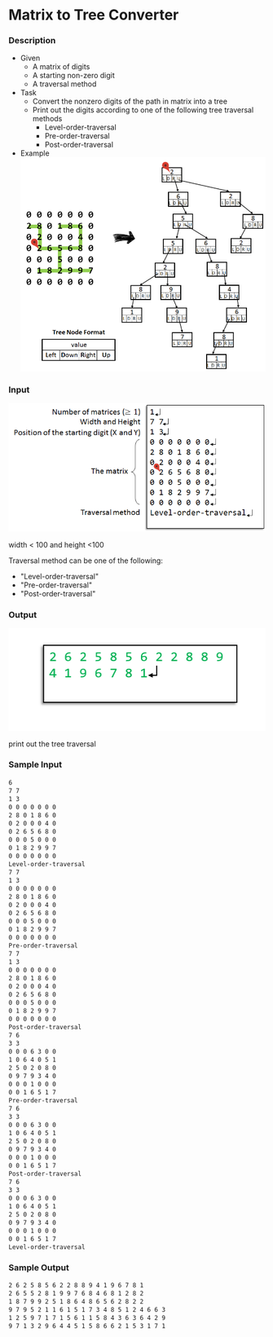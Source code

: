 # Matrix to Tree Converter
### Description
- Given
  - A matrix of digits
  - A starting non-zero digit
  - A traversal method
- Task
  - Convert the nonzero digits of the path in matrix into a tree
  - Print out the digits according to one of the following tree traversal methods
    - Level-order-traversal
    - Pre-order-traversal
    - Post-order-traversal
- Example
![convert_example](./images/image.png)
### Input
![input](./images/input.png)

width < 100 and height <100 

Traversal method can be one of the following:

* "Level-order-traversal"
* "Pre-order-traversal"
* "Post-order-traversal"
### Output
![output](./images/output.png)

print out the tree traversal
### Sample Input
```
6
7 7
1 3
0 0 0 0 0 0 0
2 8 0 1 8 6 0
0 2 0 0 0 4 0
0 2 6 5 6 8 0
0 0 0 5 0 0 0
0 1 8 2 9 9 7
0 0 0 0 0 0 0
Level-order-traversal
7 7
1 3
0 0 0 0 0 0 0
2 8 0 1 8 6 0
0 2 0 0 0 4 0
0 2 6 5 6 8 0
0 0 0 5 0 0 0
0 1 8 2 9 9 7
0 0 0 0 0 0 0
Pre-order-traversal
7 7
1 3
0 0 0 0 0 0 0
2 8 0 1 8 6 0
0 2 0 0 0 4 0
0 2 6 5 6 8 0
0 0 0 5 0 0 0
0 1 8 2 9 9 7
0 0 0 0 0 0 0
Post-order-traversal
7 6
3 3
0 0 0 6 3 0 0
1 0 6 4 0 5 1
2 5 0 2 0 8 0
0 9 7 9 3 4 0
0 0 0 1 0 0 0
0 0 1 6 5 1 7
Pre-order-traversal
7 6
3 3
0 0 0 6 3 0 0
1 0 6 4 0 5 1
2 5 0 2 0 8 0
0 9 7 9 3 4 0
0 0 0 1 0 0 0
0 0 1 6 5 1 7
Post-order-traversal
7 6
3 3
0 0 0 6 3 0 0
1 0 6 4 0 5 1
2 5 0 2 0 8 0
0 9 7 9 3 4 0
0 0 0 1 0 0 0
0 0 1 6 5 1 7
Level-order-traversal
```
### Sample Output
```
2 6 2 5 8 5 6 2 2 8 8 9 4 1 9 6 7 8 1
2 6 5 5 2 8 1 9 9 7 6 8 4 6 8 1 2 8 2
1 8 7 9 9 2 5 1 8 6 4 8 6 5 6 2 8 2 2
9 7 9 5 2 1 1 6 1 5 1 7 3 4 8 5 1 2 4 6 6 3
1 2 5 9 7 1 7 1 5 6 1 1 5 8 4 3 6 3 6 4 2 9
9 7 1 3 2 9 6 4 4 5 1 5 8 6 6 2 1 5 3 1 7 1
```
